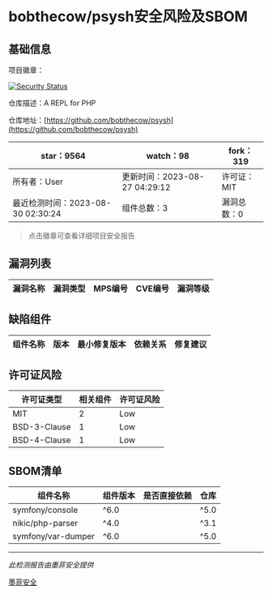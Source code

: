 # bobthecow/psysh安全风险及SBOM

## 基础信息

项目徽章：

[![Security Status](https://www.murphysec.com/platform3/v31/badge/1696591025308262400.svg)](https://www.murphysec.com/console/report/1696591025266319360/1696591025308262400)

仓库描述：A REPL for PHP

仓库地址：[https://github.com/bobthecow/psysh](https://github.com/bobthecow/psysh)

| star：9564 | watch：98 | fork：319 |
| ----------- | -------------- | ------------ |
| 所有者：User | 更新时间：2023-08-27 04:29:12 | 许可证：MIT |
| 最近检测时间：2023-08-30 02:30:24 | 组件总数：3 | 漏洞总数：0 |

> 点击徽章可查看详细项目安全报告



## 漏洞列表

| 漏洞名称 | 漏洞类型 | MPS编号 | CVE编号 | 漏洞等级 |
| ------- | ------ | ------- | ------ | ----- |





## 缺陷组件

| 组件名称 | 版本 | 最小修复版本 | 依赖关系 | 修复建议 |
| -------- | ---- | ------------ | -------- | -------- |





## 许可证风险

| 许可证类型 | 相关组件 | 许可证风险 |
| ---------- | -------- | ---------- |
|MIT|2|Low|
|BSD-3-Clause|1|Low|
|BSD-4-Clause|1|Low|




## SBOM清单

| 组件名称 | 组件版本 | 是否直接依赖 | 仓库 |
| -------- | -------- | ------------ | ---- |
|symfony/console|^6.0 || ^5.0 || ^4.0 || ^3.4|间接依赖|composer|
|nikic/php-parser|^4.0 || ^3.1|间接依赖|composer|
|symfony/var-dumper|^6.0 || ^5.0 || ^4.0 || ^3.4|间接依赖|composer|


------

*此检测报告由墨菲安全提供*

[墨菲安全](www.murphysec.com)